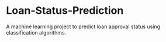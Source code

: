 # Loan-Status-Prediction
A machine learning project to predict loan approval status using classification algorithms.
